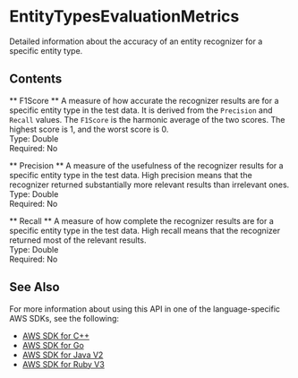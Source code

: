 # EntityTypesEvaluationMetrics<a name="API_EntityTypesEvaluationMetrics"></a>

Detailed information about the accuracy of an entity recognizer for a specific entity type\. 

## Contents<a name="API_EntityTypesEvaluationMetrics_Contents"></a>

 ** F1Score **   <a name="comprehend-Type-EntityTypesEvaluationMetrics-F1Score"></a>
A measure of how accurate the recognizer results are for a specific entity type in the test data\. It is derived from the `Precision` and `Recall` values\. The `F1Score` is the harmonic average of the two scores\. The highest score is 1, and the worst score is 0\.   
Type: Double  
Required: No

 ** Precision **   <a name="comprehend-Type-EntityTypesEvaluationMetrics-Precision"></a>
A measure of the usefulness of the recognizer results for a specific entity type in the test data\. High precision means that the recognizer returned substantially more relevant results than irrelevant ones\.   
Type: Double  
Required: No

 ** Recall **   <a name="comprehend-Type-EntityTypesEvaluationMetrics-Recall"></a>
A measure of how complete the recognizer results are for a specific entity type in the test data\. High recall means that the recognizer returned most of the relevant results\.  
Type: Double  
Required: No

## See Also<a name="API_EntityTypesEvaluationMetrics_SeeAlso"></a>

For more information about using this API in one of the language\-specific AWS SDKs, see the following:
+  [ AWS SDK for C\+\+](https://docs.aws.amazon.com/goto/SdkForCpp/comprehend-2017-11-27/EntityTypesEvaluationMetrics) 
+  [ AWS SDK for Go](https://docs.aws.amazon.com/goto/SdkForGoV1/comprehend-2017-11-27/EntityTypesEvaluationMetrics) 
+  [ AWS SDK for Java V2](https://docs.aws.amazon.com/goto/SdkForJavaV2/comprehend-2017-11-27/EntityTypesEvaluationMetrics) 
+  [ AWS SDK for Ruby V3](https://docs.aws.amazon.com/goto/SdkForRubyV3/comprehend-2017-11-27/EntityTypesEvaluationMetrics) 